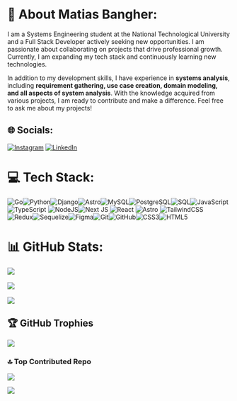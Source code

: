 # 💫 About Matias Bangher:  
I am a Systems Engineering student at the National Technological University and a Full Stack Developer actively seeking new opportunities. I am passionate about collaborating on projects that drive professional growth. Currently, I am expanding my tech stack and continuously learning new technologies.  

In addition to my development skills, I have experience in **systems analysis**, including **requirement gathering, use case creation, domain modeling, and all aspects of system analysis**. With the knowledge acquired from various projects, I am ready to contribute and make a difference. Feel free to ask me about my projects!  

## 🌐 Socials:  
[![Instagram](https://img.shields.io/badge/Instagram-%23E4405F.svg?logo=Instagram&logoColor=white)](https://instagram.com/matibangher7) [![LinkedIn](https://img.shields.io/badge/LinkedIn-%230077B5.svg?logo=linkedin&logoColor=white)](https://linkedin.com/in/AgusFdez)  

# 💻 Tech Stack:  

![Go](https://img.shields.io/badge/go-%2300ADD8.svg?style=for-the-badge&logo=go&logoColor=white)![Python](https://img.shields.io/badge/python-%2314354C.svg?style=for-the-badge&logo=python&logoColor=white)![Django](https://img.shields.io/badge/django-%23092E20.svg?style=for-the-badge&logo=django&logoColor=white)![Astro](https://img.shields.io/badge/Astro-%23FF5D01.svg?style=for-the-badge&logo=astro&logoColor=white)![MySQL](https://img.shields.io/badge/mysql-%2300f.svg?style=for-the-badge&logo=mysql&logoColor=white)![PostgreSQL](https://img.shields.io/badge/postgresql-%23316192.svg?style=for-the-badge&logo=postgresql&logoColor=white)![SQL](https://img.shields.io/badge/sql-%230074D9.svg?style=for-the-badge&logo=sqlite&logoColor=white)![JavaScript](https://img.shields.io/badge/javascript-%23323330.svg?style=for-the-badge&logo=javascript&logoColor=%23F7DF1E)![TypeScript](https://img.shields.io/badge/typescript-%23007ACC.svg?style=for-the-badge&logo=typescript&logoColor=white) ![NodeJS](https://img.shields.io/badge/node.js-6DA55F?style=for-the-badge&logo=node.js&logoColor=white)![Next JS](https://img.shields.io/badge/Next-black?style=for-the-badge&logo=next.js&logoColor=white) ![React](https://img.shields.io/badge/react-%2320232a.svg?style=for-the-badge&logo=react&logoColor=%2361DAFB) ![Astro](https://img.shields.io/badge/Astro-%23FF5D01.svg?style=for-the-badge&logo=astro&logoColor=white) ![TailwindCSS](https://img.shields.io/badge/tailwindcss-%2338B2AC.svg?style=for-the-badge&logo=tailwind-css&logoColor=white) ![Redux](https://img.shields.io/badge/redux-%23593d88.svg?style=for-the-badge&logo=redux&logoColor=white)![Sequelize](https://img.shields.io/badge/Sequelize-52B0E7?style=for-the-badge&logo=Sequelize&logoColor=white)![Figma](https://img.shields.io/badge/figma-%23F24E1E.svg?style=for-the-badge&logo=figma&logoColor=white)![Git](https://img.shields.io/badge/git-%23F05033.svg?style=for-the-badge&logo=git&logoColor=white)![GitHub](https://img.shields.io/badge/github-%23121011.svg?style=for-the-badge&logo=github&logoColor=white)![CSS3](https://img.shields.io/badge/css3-%231572B6.svg?style=for-the-badge&logo=css3&logoColor=white)![HTML5](https://img.shields.io/badge/html5-%23E34F26.svg?style=for-the-badge&logo=html5&logoColor=white)  

# 📊 GitHub Stats:  
![](https://github-readme-stats.vercel.app/api?username=MatiasBangher&theme=radical&hide_border=false&include_all_commits=true&count_private=true)<br/>  
![](https://github-readme-streak-stats.herokuapp.com/?user=MatiasBangher&theme=radical&hide_border=false)<br/>  
![](https://github-readme-stats.vercel.app/api/top-langs/?username=MatiasBangher&theme=radical&hide_border=false&include_all_commits=true&count_private=true&layout=compact)  

## 🏆 GitHub Trophies  
![](https://github-profile-trophy.vercel.app/?username=MatiasBangher&theme=radical&no-frame=true&no-bg=true&margin-w=4)  

### 🔝 Top Contributed Repo  
![](https://github-contributor-stats.vercel.app/api?username=MatiasBangher&limit=5&theme=dark&combine_all_yearly_contributions=true)  

[![](https://visitcount.itsvg.in/api?id=MatiasBangher&icon=8&color=6)](https://visitcount.itsvg.in)  
